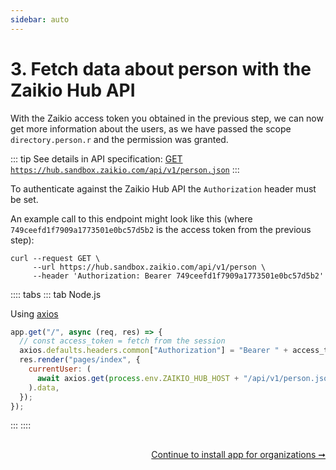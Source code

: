 ```yaml
---
sidebar: auto
---
```


# 3. Fetch data about person with the Zaikio Hub API

With the Zaikio access token you obtained in the previous step, we can now get more information about the users, as we have passed the scope `directory.person.r` and the permission was granted.

::: tip
See details in API specification: [GET `https://hub.sandbox.zaikio.com/api/v1/person.json`](/api/directory/directory.html#/Person/getPerson)
:::

To authenticate against the Zaikio Hub API the `Authorization` header must be set.

An example call to this endpoint might look like this (where `749ceefd1f7909a1773501e0bc57d5b2` is the access token from the previous step):

```
curl --request GET \
     --url https://hub.sandbox.zaikio.com/api/v1/person \
     --header 'Authorization: Bearer 749ceefd1f7909a1773501e0bc57d5b2'
```

:::: tabs
::: tab Node.js

Using [axios](https://github.com/axios/axios)

```js
app.get("/", async (req, res) => {
  // const access_token = fetch from the session
  axios.defaults.headers.common["Authorization"] = "Bearer " + access_token;
  res.render("pages/index", {
    currentUser: (
      await axios.get(process.env.ZAIKIO_HUB_HOST + "/api/v1/person.json")
    ).data,
  });
});
```
:::
::::


<div style="text-align:right;margin-top: 30px;">

[Continue to install app for organizations ➞](./organisation-install.html)

</div>
